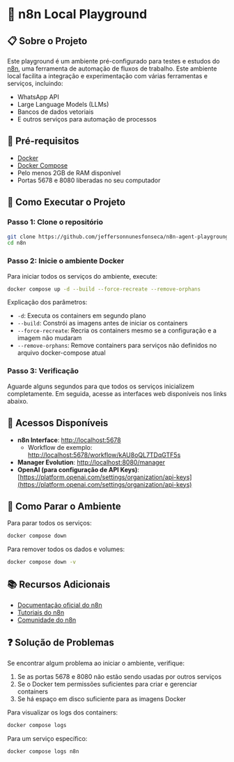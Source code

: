 # 🚀 n8n Local Playground

## 📋 Sobre o Projeto

Este playground é um ambiente pré-configurado para testes e estudos do [n8n](https://n8n.io/), uma ferramenta de automação de fluxos de trabalho. Este ambiente local facilita a integração e experimentação com várias ferramentas e serviços, incluindo:

- WhatsApp API
- Large Language Models (LLMs)
- Bancos de dados vetoriais
- E outros serviços para automação de processos

## 🧰 Pré-requisitos

- [Docker](https://www.docker.com/get-started)
- [Docker Compose](https://docs.docker.com/compose/install/)
- Pelo menos 2GB de RAM disponível
- Portas 5678 e 8080 liberadas no seu computador

## 🚀 Como Executar o Projeto

### Passo 1: Clone o repositório

```bash
git clone https://github.com/jeffersonnunesfonseca/n8n-agent-playgroung.git n8n
cd n8n
```

### Passo 2: Inicie o ambiente Docker

Para iniciar todos os serviços do ambiente, execute:

```bash
docker compose up -d --build --force-recreate --remove-orphans
```

Explicação dos parâmetros:

- `-d`: Executa os containers em segundo plano
- `--build`: Constrói as imagens antes de iniciar os containers
- `--force-recreate`: Recria os containers mesmo se a configuração e a imagem não mudaram
- `--remove-orphans`: Remove containers para serviços não definidos no arquivo docker-compose atual

### Passo 3: Verificação

Aguarde alguns segundos para que todos os serviços inicializem completamente. Em seguida, acesse as interfaces web disponíveis nos links abaixo.

## 🔗 Acessos Disponíveis

- **n8n Interface**: [http://localhost:5678](http://localhost:5678)
  - Workflow de exemplo: [http://localhost:5678/workflow/kAU8oQL7TDqGTF5s](http://localhost:5678/workflow/kAU8oQL7TDqGTF5s)
- **Manager Evolution**: [http://localhost:8080/manager](http://localhost:8080/manager)
- **OpenAI (para configuração de API Keys)**: [https://platform.openai.com/settings/organization/api-keys](https://platform.openai.com/settings/organization/api-keys)

## 🛑 Como Parar o Ambiente

Para parar todos os serviços:

```bash
docker compose down
```

Para remover todos os dados e volumes:

```bash
docker compose down -v
```

## 📚 Recursos Adicionais

- [Documentação oficial do n8n](https://docs.n8n.io/)
- [Tutoriais do n8n](https://n8n.io/tutorials/)
- [Comunidade do n8n](https://community.n8n.io/)

## ❓ Solução de Problemas

Se encontrar algum problema ao iniciar o ambiente, verifique:

1. Se as portas 5678 e 8080 não estão sendo usadas por outros serviços
2. Se o Docker tem permissões suficientes para criar e gerenciar containers
3. Se há espaço em disco suficiente para as imagens Docker

Para visualizar os logs dos containers:

```bash
docker compose logs
```

Para um serviço específico:

```bash
docker compose logs n8n
```
